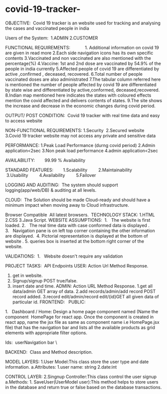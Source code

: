 # covid-19-tracker-
OBJECTIVE: 
           Covid 19 tracker is an website used for tracking and analysing the cases and vaccinated people in india

Users of the System: 
1.ADMIN
2.CUSTOMER

FUNCTIONAL REQUIREMENTS:           
1. Additional information on covid 19 are given in read more
2.Each side navigation icons has its own specific contents
3.Vaccinated and non vaccinated are also mentioned with the percentage(%)
4.Vaccine: 1st  and 2nd dose are vaccinated by 54.9% of the people in india currently
5.Affected people of covid 19 are differentiated by active ,confirmed , deceased, recovered.
6.Total number of people vaccinated doses are also administrated
7.The tabular column referred here is mentioned the number of people affected by covid 19 are differentiated by state wise  and differentiated  by active,conformed, deceased,recovered.
8.Indian map mentioned here indicates the states with coloured effects mention the covid affected and delivers contents of states.
9.The site shows the increase and decrease in the economic changes during covid period.
 
 
OUTPUT/ POST CONDITION: 
Covid  19 tracker with real time data and easy to access website

NON-FUNCTIONAL REQUIREMENTS:
1.Security 
2.Secured website  
3.Covid 19 tracker website may not access any private and sensitive data

PERFORMANCE:
1.Peak Load Performance (durng covid period)
2.Admin application<2sec
3.Non peak load performance
4.admin application<2sec

AVAILABILITY:
       99.99 % Availability 

STANDARD FEATURES:
       1.Scalability 
       2.Maintainability 
       3.Usability 
       4.Availability 
       5.Failover 

LOGGING AND AUDITING:
 The system should support logging(app/web/DB) & auditing at all levels. 

CLOUD:
 The Solution should be made Cloud-ready and should have a minimum impact when moving away to Cloud infrastructure. 
 
Browser Compatible 
All latest browsers. 
TECHNOLOGY STACK:
1.HTML
2.CSS
3.Java Script.
WEBSITE ASSUMPTIONS: 
1.   The website is first loaded.
2.   The real time data with  case conformed  data is displayed .
3.   Navigation pane is on left top corner containing the other information are displayed. 
4.   Pictorial representation is dsplayed at the bottom of website .
5.   queries box is inserted at the bottom right corner of the website.

VALIDATIONS: 
1.   Website doesn't require any validation

PROJECT TASKS: 
API Endpoints 
USER:
Action Url Method Response.
1. get in website.
2. Signup/signup POST true/false.
3. insert date and time.
ADMIN:
Action URL Method Response.
1.get all data/admin GET array of data.
2.add records/admin/add record POST record added.
3.record edit/admin/record edit/{id}GET all given data of particular id.
FRONTEND:  
PUBLIC: 

1.   Dashboard / Home: Design a home page component named (Name the component  HomePage for react app. Once the component is created in react app, name the jsx file as same as component name i.e HomePage.jsx file) that has the navigation bar and lists all the available products as grid elements with appropriate filter options. 

 Ids: 
userNavigation bar \

BACKEND: 
Class and Method description.

MODEL LAYERS:
1.User Model:This class store the user type and date information.
a.Attributes:
             1.user name: string
             2.date:int
 
CONTROL LAYER:
2.Singnup Controller:This class control the user signup
a.Methods:
           1. SaveUser(UserModel user):This method helps to store users in the database and return true or false based on the database transactions.  






                   

 
 
